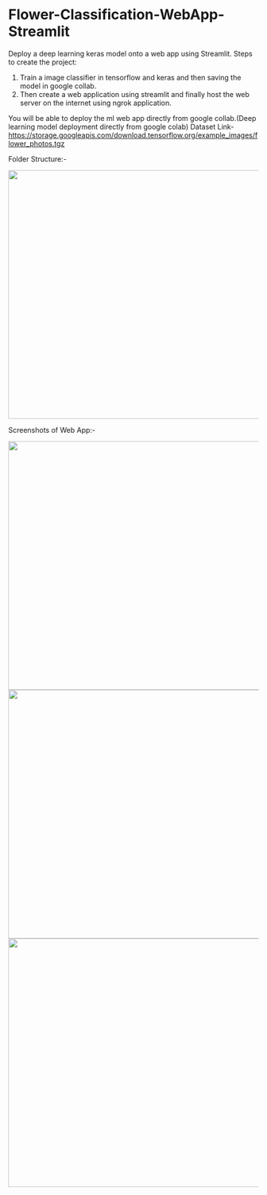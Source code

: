 # Flower-Classification-WebApp-Streamlit
Deploy a deep learning keras model onto a web app using Streamlit.
Steps to create the project:
1. Train a image classifier in tensorflow and keras and then saving the model in google collab. 
2. Then create a web application using streamlit and finally host the web server on the internet using ngrok application.

You will be able to deploy the ml web app directly from google collab.(Deep learning model deployment directly from google colab)
Dataset Link- https://storage.googleapis.com/download.tensorflow.org/example_images/flower_photos.tgz

Folder Structure:-




<img src="Screenshots/img4.png" width="600" height="500">








Screenshots of Web App:-




<img src="Screenshots/img1.png" width="600" height="500">






<img src="Screenshots/img2.png" width="600" height="500">






<img src="Screenshots/img3.png" width="600" height="500">



